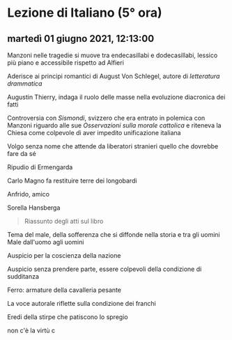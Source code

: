 

# Lezione di Italiano (5° ora)

## martedì 01 giugno 2021, 12:13:00

Manzoni nelle tragedie si muove tra endecasillabi e dodecasillabi, lessico più piano e accessibile rispetto ad Alfieri

Aderisce ai principi romantici di August Von Schlegel, autore di *letteratura drammatica*

Augustin Thierry, indaga il ruolo delle masse nella evoluzione diacronica dei fatti

Controversia con *Sismondi*, svizzero che era entrato in polemica con Manzoni riguardo alle sue *Osservazioni sulla morale cattolica* e riteneva la Chiesa come colpevole di aver impedito unificazione italiana

Volgo senza nome che attende da liberatori stranieri quello che dovrebbe fare da sé

Ripudio di Ermengarda

Carlo Magno fa restituire terre dei longobardi

Anfrido, amico

Sorella Hansberga

> Riassunto degli atti sul libro


Tema del male, della sofferenza che si diffonde nella storia e tra gli uomini
Male dall'uomo agli uomini

Auspicio per la coscienza della nazione

Auspicio senza prendere parte, essere colpevoli della condizione di sudditanza

Ferro: armature della cavalleria pesante

La voce autorale riflette sulla condizione dei franchi

Eredi della stirpe che patiscono lo spregio

non c'è la virtù c
<!--stackedit_data:
eyJoaXN0b3J5IjpbMTMzNjU3MzE4OSwyMDUxNDk5MzA1LC0yOD
U2NDA2NDEsOTMyMjE1NjE4LDE0Njc4MDY2MDRdfQ==
-->